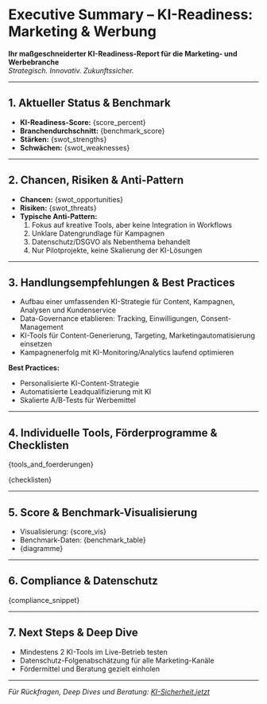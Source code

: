 # Executive Summary – KI-Readiness: Marketing & Werbung

**Ihr maßgeschneiderter KI-Readiness-Report für die Marketing- und Werbebranche**  
_Strategisch. Innovativ. Zukunftssicher._

---

## 1. Aktueller Status & Benchmark

- **KI-Readiness-Score:** {score_percent}
- **Branchendurchschnitt:** {benchmark_score}
- **Stärken:** {swot_strengths}
- **Schwächen:** {swot_weaknesses}

---

## 2. Chancen, Risiken & Anti-Pattern

- **Chancen:** {swot_opportunities}
- **Risiken:** {swot_threats}
- **Typische Anti-Pattern:**  
  1. Fokus auf kreative Tools, aber keine Integration in Workflows  
  2. Unklare Datengrundlage für Kampagnen  
  3. Datenschutz/DSGVO als Nebenthema behandelt  
  4. Nur Pilotprojekte, keine Skalierung der KI-Lösungen

---

## 3. Handlungsempfehlungen & Best Practices

- Aufbau einer umfassenden KI-Strategie für Content, Kampagnen, Analysen und Kundenservice
- Data-Governance etablieren: Tracking, Einwilligungen, Consent-Management
- KI-Tools für Content-Generierung, Targeting, Marketingautomatisierung einsetzen
- Kampagnenerfolg mit KI-Monitoring/Analytics laufend optimieren

**Best Practices:**  
- Personalisierte KI-Content-Strategie  
- Automatisierte Leadqualifizierung mit KI  
- Skalierte A/B-Tests für Werbemittel

---

## 4. Individuelle Tools, Förderprogramme & Checklisten

{tools_and_foerderungen}

{checklisten}

---

## 5. Score & Benchmark-Visualisierung

- Visualisierung: {score_vis}
- Benchmark-Daten: {benchmark_table}
- {diagramme}

---

## 6. Compliance & Datenschutz

{compliance_snippet}

---

## 7. Next Steps & Deep Dive

- Mindestens 2 KI-Tools im Live-Betrieb testen  
- Datenschutz-Folgenabschätzung für alle Marketing-Kanäle  
- Fördermittel und Beratung gezielt einholen

---

_Für Rückfragen, Deep Dives und Beratung: [KI-Sicherheit.jetzt](https://ki-sicherheit.jetzt)_
